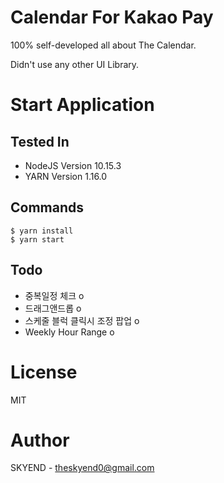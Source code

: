 # Calendar For Kakao Pay

100% self-developed all about The Calendar.

Didn't use any other UI Library.

# Start Application

## Tested In 
* NodeJS Version 10.15.3
* YARN Version 1.16.0

## Commands
```
$ yarn install
$ yarn start
```

## Todo

* 중복일정 체크 o
* 드래그앤드롭 o
* 스케줄 블럭 클릭시 조정 팝업 o
* Weekly Hour Range o


# License

MIT 

# Author

SKYEND - theskyend0@gmail.com